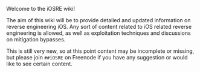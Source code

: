 Welcome to the iOSRE wiki!

The aim of this wiki will be to provide detailed and updated information on reverse engineering iOS.
Any sort of content related to iOS related reverse engineering is allowed, as well as exploitation techniques and discussions on mitigation bypasses.

This is still very new, so at this point content may be incomplete or missing, but please join `##iOSRE` on Freenode if you have any suggestion or would like to see certain content.